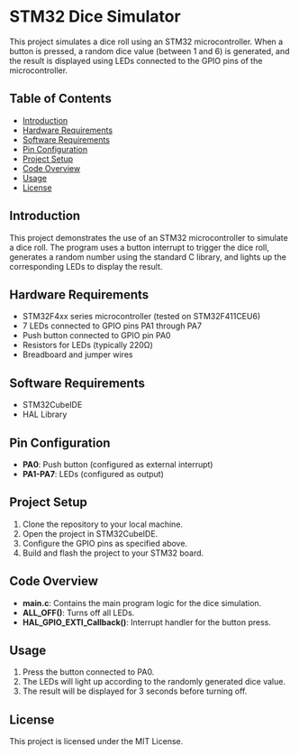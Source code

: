 # STM32 Dice Simulator

This project simulates a dice roll using an STM32 microcontroller. When a button is pressed, a random dice value (between 1 and 6) is generated, and the result is displayed using LEDs connected to the GPIO pins of the microcontroller.

## Table of Contents
- [Introduction](#introduction)
- [Hardware Requirements](#hardware-requirements)
- [Software Requirements](#software-requirements)
- [Pin Configuration](#pin-configuration)
- [Project Setup](#project-setup)
- [Code Overview](#code-overview)
- [Usage](#usage)
- [License](#license)

## Introduction
This project demonstrates the use of an STM32 microcontroller to simulate a dice roll. The program uses a button interrupt to trigger the dice roll, generates a random number using the standard C library, and lights up the corresponding LEDs to display the result.

## Hardware Requirements
- STM32F4xx series microcontroller (tested on STM32F411CEU6)
- 7 LEDs connected to GPIO pins PA1 through PA7
- Push button connected to GPIO pin PA0
- Resistors for LEDs (typically 220Ω)
- Breadboard and jumper wires

## Software Requirements
- STM32CubeIDE
- HAL Library

## Pin Configuration
- **PA0**: Push button (configured as external interrupt)
- **PA1-PA7**: LEDs (configured as output)

## Project Setup
1. Clone the repository to your local machine.
2. Open the project in STM32CubeIDE.
3. Configure the GPIO pins as specified above.
4. Build and flash the project to your STM32 board.

## Code Overview
- **main.c**: Contains the main program logic for the dice simulation.
- **ALL_OFF()**: Turns off all LEDs.
- **HAL_GPIO_EXTI_Callback()**: Interrupt handler for the button press.

## Usage
1. Press the button connected to PA0.
2. The LEDs will light up according to the randomly generated dice value.
3. The result will be displayed for 3 seconds before turning off.

## License
This project is licensed under the MIT License.
